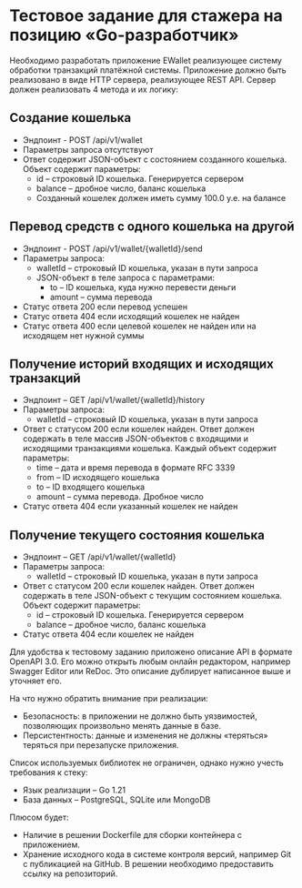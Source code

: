 # Тестовое задание для стажера на позицию «Go-разработчик»

Необходимо разработать приложение EWallet реализующее систему обработки транзакций платёжной системы. Приложение должно быть реализовано в виде HTTP сервера, реализующее REST API. Сервер должен реализовать 4 метода и их логику:

## Создание кошелька
* Эндпоинт - POST /api/v1/wallet
* Параметры запроса отсутствуют
* Ответ содержит JSON-объект с состоянием созданного кошелька. Объект содержит параметры:
    * id – строковый ID кошелька. Генерируется сервером
    * balance – дробное число, баланс кошелька
    * Созданный кошелек должен иметь сумму 100.0 у.е. на балансе

## Перевод средств с одного кошелька на другой
* Эндпоинт - POST /api/v1/wallet/{walletId}/send
* Параметры запроса:
    * walletId – строковый ID кошелька, указан в пути запроса
    * JSON-объект в теле запроса с параметрами:
        * to – ID кошелька, куда нужно перевести деньги
        * amount – сумма перевода
* Статус ответа 200 если перевод успешен
* Статус ответа 404 если исходящий кошелек не найден
* Статус ответа 400 если целевой кошелек не найден или на исходящем нет нужной суммы

## Получение историй входящих и исходящих транзакций
* Эндпоинт – GET /api/v1/wallet/{walletId}/history
* Параметры запроса:
    * walletId – строковый ID кошелька, указан в пути запроса
* Ответ с статусом 200 если кошелек найден. Ответ должен содержать в теле массив JSON-объектов с входящими и исходящими транзакциями кошелька. Каждый объект содержит параметры:
    * time – дата и время перевода в формате RFC 3339
    * from – ID исходящего кошелька
    * to – ID входящего кошелька
    * amount – сумма перевода. Дробное число
* Статус ответа 404 если указанный кошелек не найден

## Получение текущего состояния кошелька
* Эндпоинт – GET /api/v1/wallet/{walletId}
* Параметры запроса:
    * walletId – строковый ID кошелька, указан в пути запроса
* Ответ с статусом 200 если кошелек найден. Ответ должен содержать в теле JSON-объект с текущим состоянием кошелька. Объект содержит параметры:
    * id – строковый ID кошелька. Генерируется сервером
    * balance – дробное число, баланс кошелька
* Статус ответа 404 если кошелек не найден

Для удобства к тестовому заданию приложено описание API в формате OpenAPI 3.0. Его можно открыть любым онлайн редактором, например Swagger Editor или ReDoc. Это описание дублирует написанное выше и уточняет его.

На что нужно обратить внимание при реализации:
* Безопасность: в приложении не должно быть уязвимостей, позволяющих произвольно менять данные в базе.
* Персистентность: данные и изменения не должны «теряться» теряться при перезапуске приложения.

Список используемых библиотек не ограничен, однако нужно учесть требования к стеку:
* Язык реализации – Go 1.21
* База данных – PostgreSQL, SQLite или MongoDB

Плюсом будет:
* Наличие в решении Dockerfile для сборки контейнера с приложением.
* Хранение исходного кода в системе контроля версий, например Git с публикацией на GitHub. В решении необходимо предоставить ссылку на репозиторий.
